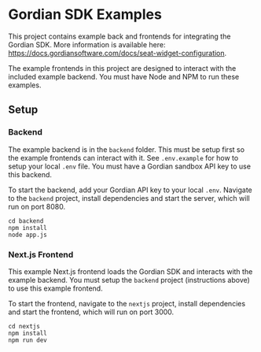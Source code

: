 # Gordian SDK Examples
This project contains example back and frontends for integrating the Gordian SDK. More information is available here: https://docs.gordiansoftware.com/docs/seat-widget-configuration.

The example frontends in this project are designed to interact with the included example backend. You must have Node and NPM to run these examples.

## Setup
### Backend
The example backend is in the `backend` folder. This must be setup first so the example frontends can interact with it. See `.env.example` for how to setup your local `.env` file. You must have a Gordian sandbox API key to use this backend. 

To start the backend, add your Gordian API key to your local `.env`. Navigate to the `backend` project, install dependencies and start the server, which will run on port 8080.

```
cd backend
npm install
node app.js
```

### Next.js Frontend
This example Next.js frontend loads the Gordian SDK and interacts with the example backend. You must setup the `backend` project (instructions above) to use this example frontend.

To start the frontend, navigate to the `nextjs` project, install dependencies and start the frontend, which will run on port 3000.

```
cd nextjs
npm install
npm run dev
```